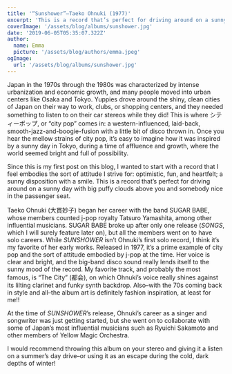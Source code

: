 ```yaml
---
title: '“Sunshower”—Taeko Ohnuki (1977)'
excerpt: 'This is a record that’s perfect for driving around on a sunny day with big puffy clouds above you and somebody nice in the passenger seat.'
coverImage: '/assets/blog/albums/sunshower.jpg'
date: '2019-06-05T05:35:07.322Z'
author:
  name: Emma
  picture: '/assets/blog/authors/emma.jpeg'
ogImage:
  url: '/assets/blog/albums/sunshower.jpg'
---
```


Japan in the 1970s through the 1980s was characterized by intense urbanization and economic growth, and many people moved into urban centers like Osaka and Tokyo. Yuppies drove around the shiny, clean cities of Japan on their way to work, clubs, or shopping centers, and they needed something to listen to on their car stereos while they did! This is where シティーポップ, or “city pop” comes in: a western-influenced, laid-back, smooth-jazz-and-boogie-fusion with a little bit of disco thrown in. Once you hear the mellow strains of city pop, it’s easy to imagine how it was inspired by a sunny day in Tokyo, during a time of affluence and growth, where the world seemed bright and full of possibility.

Since this is my first post on this blog, I wanted to start with a record that I feel embodies the sort of attitude I strive for: optimistic, fun, and heartfelt; a sunny disposition with a smile. This is a record that’s perfect for driving around on a sunny day with big puffy clouds above you and somebody nice in the passenger seat.

Taeko Ohnuki (大貫妙子) began her career with the band SUGAR BABE, whose members counted j-pop royalty Tatsuro Yamashita, among other influential musicians. SUGAR BABE broke up after only one release (*SONGS*, which I will surely feature later on), but all the members went on to have solo careers. While *SUNSHOWER* isn’t Ohnuki’s first solo record, I think it’s my favorite of her early works. Released in 1977, it’s a prime example of city pop and the sort of attitude embodied by j-pop at the time. Her voice is clear and bright, and the big-band disco sound really lends itself to the sunny mood of the record. My favorite track, and probably the most famous, is “The City” (都会), on which Ohnuki’s voice really shines against its lilting clarinet and funky synth backdrop. Also–with the 70s coming back in style and all–the album art is definitely fashion inspiration, at least for me!!

At the time of *SUNSHOWER*’s release, Ohnuki’s career as a singer and songwriter was just getting started, but she went on to collaborate with some of Japan’s most influential musicians such as Ryuichi Sakamoto and other members of Yellow Magic Orchestra.

I would recommend throwing this album on your stereo and giving it a listen on a summer’s day drive–or using it as an escape during the cold, dark depths of winter!